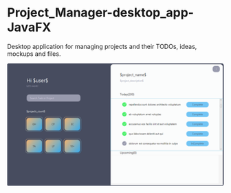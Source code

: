 # Project_Manager-desktop_app-JavaFX
 
 Desktop application for managing projects and their TODOs, ideas, mockups and files.
 
 ![screenshot](screenshots/Screenshot_1.png)
